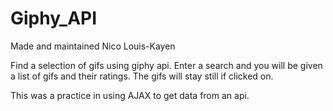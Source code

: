 # Giphy_API

Made and maintained Nico Louis-Kayen

Find a selection of gifs using giphy api. Enter a search and you will be given a list of gifs and their ratings. The gifs will stay still if clicked on.

This was a practice in using AJAX to get data from an api.